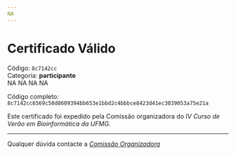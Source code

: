 ```yaml
---
NA
---
```


# Certificado Válido

Código: `8c7142cc`<br>
Categoria: **participante**<br>
NA
NA
NA
NA


Código completo: `8c7142cc6569c50d8609394bb653e1bbd2c4bbbce8423d41ec3039053a75e21a`


Este certificado foi expedido pela Comissão organizadora do *IV Curso de Verão em Bioinformática da UFMG*.

----

Qualquer dúvida contacte a [_Comissão Organizadora_](<mailto:cursobioinfoufmg@gmail.com$subject=[Certificados]>)


